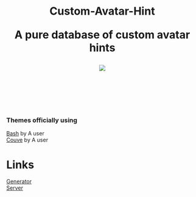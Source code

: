 <h1 align=center> Custom-Avatar-Hint </p>
<p align=center>A pure database of custom avatar hints</p>

<p align=center><img align=center src="https://cdn.discordapp.com/attachments/539180316447997974/669000794439286823/unknown.png"></p>
<br>
<br>

### Themes officially using
[Bash](https://github.com/A-User-s-Discord-Themes/Bash) by A user <br>
[Couve](https://github.com/A-User-s-Discord-Themes/Couve) by A user


# Links
[Generator](https://custom-avatar-hints.github.io/hints/generator/) <br>
[Server](https://discord.gg/jGmSTkk)
